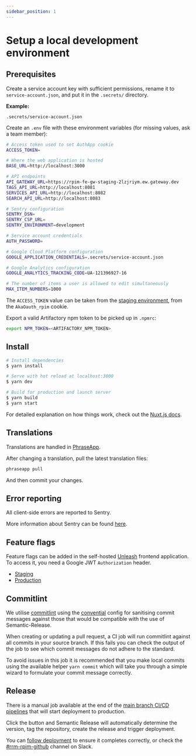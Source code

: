 ```yaml
---
sidebar_position: 1
---
```


# Setup a local development environment

## Prerequisites

Create a service account key with sufficient permissions, rename it to `service-account.json`, and put it in the `.secrets/` directory.

**Example:**

```
.secrets/service-account.json
```

Create an `.env` file with these environment variables (for missing values, ask a team member):

```sh
# Access token used to set AuthApp cookie
ACCESS_TOKEN=

# Where the web application is hosted
BASE_URL=http://localhost:3000

# API endpoints
API_GATEWAY_URL=https://rpim-fe-gw-staging-2lzjriym.ew.gateway.dev
TAGS_API_URL=http://localhost:8081
SERVICES_API_URL=http://localhost:8082
SEARCH_API_URL=http://localhost:8083

# Sentry configuration
SENTRY_DSN=
SENTRY_CSP_URL=
SENTRY_ENVIRONMENT=development

# Service account credentials
AUTH_PASSWORD=

# Google Cloud Platform configuration
GOOGLE_APPLICATION_CREDENTIALS=.secrets/service-account.json

# Google Analytics configuration
GOOGLE_ANALYTICS_TRACKING_CODE=UA-121396927-16

# The number of items a user is allowed to edit simultaneously
MAX_ITEM_NUMBERS=1000
```

The `ACCESS_TOKEN` value can be taken from the [staging environment](https://staging.admin.retail-pim.ingkadt.com/), from the `AkaOauth_rpim` cookie.

Export a valid Artifactory npm token to be picked up in `.npmrc`:

```sh
export NPM_TOKEN=<ARTIFACTORY_NPM_TOKEN>
```

## Install

```sh
# Install dependencies
$ yarn install

# Serve with hot reload at localhost:3000
$ yarn dev

# Build for production and launch server
$ yarn build
$ yarn start
```

For detailed explanation on how things work, check out the [Nuxt.js docs](https://nuxtjs.org).

## Translations

Translations are handled in [PhraseApp](https://help.phrase.com/en/articles/2185220-installation).

After changing a translation, pull the latest translation files:

```sh
phraseapp pull
```

And then commit your changes.

## Error reporting

All client-side errors are reported to Sentry.

More information about Sentry can be found [here](https://sentry.io).

## Feature flags

Feature flags can be added in the self-hosted [Unleash](https://www.getunleash.io/) frontend application. To access it, you need a Google JWT `Authorization` header.

- [Staging](https://staging-rpim-feature-flag-admin-iilfswprfq-lz.a.run.app)
- [Production](https://rpim-feature-flag-admin-6roq3gfuya-lz.a.run.app)

## Commitlint

We utilise [commitlint](https://github.com/conventional-changelog/commitlint) using the [convential](https://github.com/conventional-changelog/commitlint/tree/master/@commitlint/config-conventional#rules) config for sanitising commit messages against those that would be compatible with the use of Semantic-Release.

When creating or updating a pull request, a CI job will run commitlint against all commits in your source branch. If this fails you can check the output of the job to see which commit messages do not adhere to the standard.

To avoid issues in this job it is recommended that you make local commits using the available helper `yarn commit` which will take you through a simple wizard to formulate your commit message correctly.

## Release

There is a manual job available at the end of the [main branch CI/CD pipelines](https://github.com/ingka-group-digital/retail-pim-admin/actions/workflows/release.yml) that will start deployment to production.

Click the button and Semantic Release will automatically determine the version, tag the repository, create the release and trigger deployment.

You can [follow deployment](https://github.com/ingka-group-digital/retail-pim-admin/actions) to ensure it completes correctly, or check the [#rrm-rpim-github](https://ingka.slack.com/archives/C01GSJWACBC) channel on Slack.
